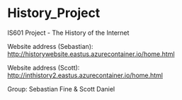 # History_Project
IS601 Project - The History of the Internet

Website address (Sebastian):
http://historywebsite.eastus.azurecontainer.io/home.html

Website address (Scott):
http://inthistory2.eastus.azurecontainer.io/home.html

Group:
Sebastian Fine &
Scott Daniel
